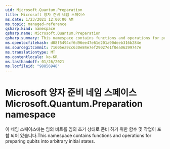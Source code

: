 ```yaml
---
uid: Microsoft.Quantum.Preparation
title: Microsoft 양자 준비 네임 스페이스
ms.date: 1/23/2021 12:00:00 AM
ms.topic: managed-reference
qsharp.kind: namespace
qsharp.name: Microsoft.Quantum.Preparation
qsharp.summary: This namespace contains functions and operations for preparing qubits into arbitrary initial states.
ms.openlocfilehash: d08f5494cf6d96ee47e61e201a90deeb316b284e
ms.sourcegitcommit: 71605ea9cc630e84e7ef29027e1f0ea06299747e
ms.translationtype: MT
ms.contentlocale: ko-KR
ms.lasthandoff: 01/26/2021
ms.locfileid: "98856948"
---
```

# <a name="microsoftquantumpreparation-namespace"></a><span data-ttu-id="eef6f-102">Microsoft 양자 준비 네임 스페이스</span><span class="sxs-lookup"><span data-stu-id="eef6f-102">Microsoft.Quantum.Preparation namespace</span></span>

<span data-ttu-id="eef6f-103">이 네임 스페이스에는 임의 비트를 임의 초기 상태로 준비 하기 위한 함수 및 작업이 포함 되어 있습니다.</span><span class="sxs-lookup"><span data-stu-id="eef6f-103">This namespace contains functions and operations for preparing qubits into arbitrary initial states.</span></span>

